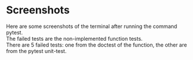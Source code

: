 # Screenshots

Here are some screenshots of the terminal after running the command pytest. <br>
The failed tests are the non-implemented function tests. <br>
There are 5 failed tests: one from the doctest of the function, the other are from the pytest unit-test. <br>